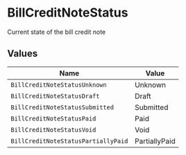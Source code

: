 # BillCreditNoteStatus

Current state of the bill credit note


## Values

| Name                                | Value                               |
| ----------------------------------- | ----------------------------------- |
| `BillCreditNoteStatusUnknown`       | Unknown                             |
| `BillCreditNoteStatusDraft`         | Draft                               |
| `BillCreditNoteStatusSubmitted`     | Submitted                           |
| `BillCreditNoteStatusPaid`          | Paid                                |
| `BillCreditNoteStatusVoid`          | Void                                |
| `BillCreditNoteStatusPartiallyPaid` | PartiallyPaid                       |